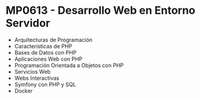 <h1>MP0613 - Desarrollo Web en Entorno Servidor</h1>
<ul>
  <li>Arquitecturas de Programación</li>
  <li>Características de PHP</li>
  <li>Bases de Datos con PHP</li>
  <li>Aplicaciones Web con PHP</li>
  <li>Programación Orientada a Objetos con PHP</li>
  <li>Servicios Web</li>
  <li>Webs Interactivas</li>
  <li>Symfony con PHP y SQL</li>
  <li>Docker</li>
</ul>
